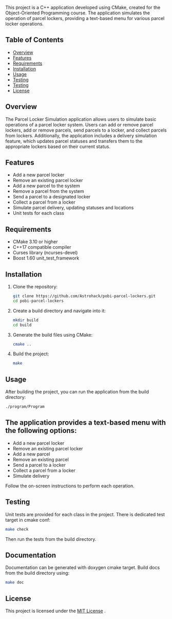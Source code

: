 This project is a C++ application developed using CMake, created for the Object-Oriented Programming course. The application simulates the operation of parcel lockers, providing a text-based menu for various parcel locker operations.

## Table of Contents
- [Overview](#overview)
- [Features](#features)
- [Requirements](#requirements)
- [Installation](#installation)
- [Usage](#usage)
- [Testing](#testing)
- [Testing](#documentation)
- [License](#license)

## Overview
The Parcel Locker Simulation application allows users to simulate basic operations of a parcel locker system. Users can add or remove parcel lockers, add or remove parcels, send parcels to a locker, and collect parcels from lockers. Additionally, the application includes a delivery simulation feature, which updates parcel statuses and transfers them to the appropriate lockers based on their current status.

## Features
- Add a new parcel locker
- Remove an existing parcel locker
- Add a new parcel to the system
- Remove a parcel from the system
- Send a parcel to a designated locker
- Collect a parcel from a locker
- Simulate parcel delivery, updating statuses and locations
- Unit tests for each class

## Requirements
- CMake 3.10 or higher
- C++17 compatible compiler
- Curses library (ncurses-devel)
- Boost 1.60 unit_test_framework

## Installation
1. Clone the repository:
    ```sh
    git clone https://github.com/Astrohack/pobi-parcel-lockers.git
    cd pobi-parcel-lockers
    ```

2. Create a build directory and navigate into it:
    ```sh
    mkdir build
    cd build
    ```

3. Generate the build files using CMake:
    ```sh
    cmake ..
    ```

4. Build the project:
    ```sh
    make
    ```

## Usage
After building the project, you can run the application from the build directory:
```sh
./program/Program
```

## The application provides a text-based menu with the following options:
- Add a new parcel locker
- Remove an existing parcel locker
- Add a new parcel
- Remove an existing parcel
- Send a parcel to a locker
- Collect a parcel from a locker
- Simulate delivery

Follow the on-screen instructions to perform each operation.
## Testing

Unit tests are provided for each class in the project. There is dedicated test target in cmake conf:

```sh
make check
```
Then run the tests from the build directory.

## Documentation

Documentation can be generated with doxygen cmake target.
Build docs from the build directory using:

```sh
make doc
```
## License

This project is licensed under the [MIT License](LICENSE) .